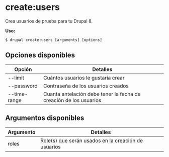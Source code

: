 # create:users
Crea usuarios de prueba para tu Drupal 8.

**Uso:**
```
$ drupal create:users [arguments] [options] 
```

## Opciones disponibles
Opción | Detalles
-------|-------------
--limit | Cuántos usuarios le gustaría crear
--password | Contraseña de los usuarios creados
--time-range | Cuanta antelación debe tener la fecha de creación de los usuarios

## Argumentos disponibles
Argumento | Detalles
---------|-------------
roles | Role(s) que serán usados en la creación de usuarios
